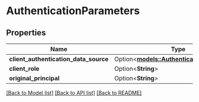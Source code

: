 # AuthenticationParameters

## Properties

Name | Type | Description | Notes
------------ | ------------- | ------------- | -------------
**client_authentication_data_source** | Option<[**models::AuthenticationDataSource**](AuthenticationDataSource.md)> |  | [optional]
**client_role** | Option<**String**> |  | [optional]
**original_principal** | Option<**String**> |  | [optional]

[[Back to Model list]](../README.md#documentation-for-models) [[Back to API list]](../README.md#documentation-for-api-endpoints) [[Back to README]](../README.md)


